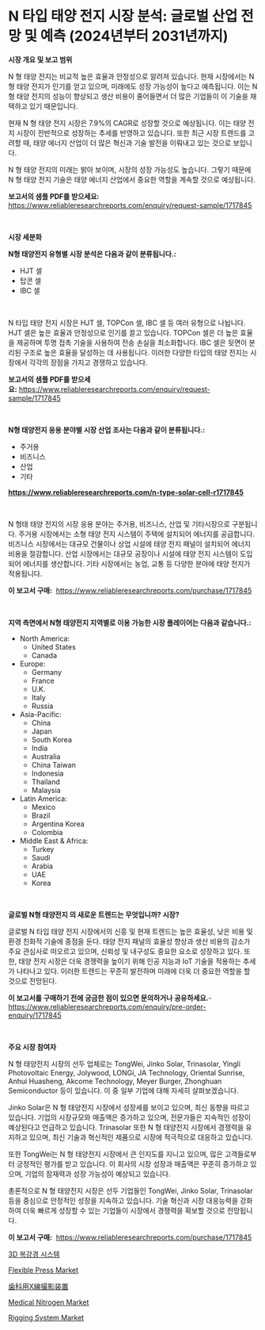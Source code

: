 <p><h1>N 타입 태양 전지 시장 분석: 글로벌 산업 전망 및 예측 (2024년부터 2031년까지)</h1></p><p><strong>시장 개요 및 보고 범위</strong></p>
<p><p>N 형 태양 전지는 비교적 높은 효율과 안정성으로 알려져 있습니다. 현재 시장에서는 N 형 태양 전지가 인기를 얻고 있으며, 미래에도 성장 가능성이 높다고 예측됩니다. 이는 N 형 태양 전지의 성능이 향상되고 생산 비용이 줄어들면서 더 많은 기업들이 이 기술을 채택하고 있기 때문입니다. </p><p>현재 N 형 태양 전지 시장은 7.9%의 CAGR로 성장할 것으로 예상됩니다. 이는 태양 전지 시장이 전반적으로 성장하는 추세를 반영하고 있습니다. 또한 최근 시장 트렌드를 고려할 때, 태양 에너지 산업이 더 많은 혁신과 기술 발전을 이뤄내고 있는 것으로 보입니다. </p><p>N 형 태양 전지의 미래는 밝아 보이며, 시장의 성장 가능성도 높습니다. 그렇기 때문에 N 형 태양 전지 기술은 태양 에너지 산업에서 중요한 역할을 계속할 것으로 예상됩니다.</p></p>
<p><strong>보고서의 샘플 PDF를 받으세요:</strong> <a href="https://www.reliableresearchreports.com/enquiry/request-sample/1717845">https://www.reliableresearchreports.com/enquiry/request-sample/1717845</a></p>
<p>&nbsp;</p>
<p><strong>시장 세분화</strong></p>
<p><strong>N형 태양전지 유형별 시장 분석은 다음과 같이 분류됩니다.:</strong></p>
<p><ul><li>HJT 셀</li><li>탑콘 셀</li><li>IBC 셀</li></ul></p>
<p>&nbsp;</p>
<p><p>N 타입 태양 전지 시장은 HJT 셀, TOPCon 셀, IBC 셀 등 여러 유형으로 나뉩니다. HJT 셀은 높은 효율과 안정성으로 인기를 끌고 있습니다. TOPCon 셀은 더 높은 효율을 제공하며 투명 접촉 기술을 사용하여 전송 손실을 최소화합니다. IBC 셀은 뒷면이 분리된 구조로 높은 효율을 달성하는 데 사용됩니다. 이러한 다양한 타입의 태양 전지는 시장에서 각각의 장점을 가지고 경쟁하고 있습니다.</p></p>
<p><strong>보고서의 샘플 PDF를 받으세요:</strong>&nbsp;<a href="https://www.reliableresearchreports.com/enquiry/request-sample/1717845">https://www.reliableresearchreports.com/enquiry/request-sample/1717845</a></p>
<p>&nbsp;</p>
<p><strong> N형 태양전지 응용 분야별 시장 산업 조사는 다음과 같이 분류됩니다.:</strong></p>
<p><ul><li>주거용</li><li>비즈니스</li><li>산업</li><li>기타</li></ul></p>
<p><strong><a href="https://www.reliableresearchreports.com/n-type-solar-cell-r1717845">https://www.reliableresearchreports.com/n-type-solar-cell-r1717845</a></strong></p>
<p>&nbsp;</p>
<p><p>N 형태 태양 전지의 시장 응용 분야는 주거용, 비즈니스, 산업 및 기타시장으로 구분됩니다. 주거용 시장에서는 소형 태양 전지 시스템이 주택에 설치되어 에너지를 공급합니다. 비즈니스 시장에서는 대규모 건물이나 상업 시설에 태양 전지 패널이 설치되어 에너지 비용을 절감합니다. 산업 시장에서는 대규모 공장이나 시설에 태양 전지 시스템이 도입되어 에너지를 생산합니다. 기타 시장에서는 농업, 교통 등 다양한 분야에 태양 전지가 적용됩니다.</p></p>
<p><strong>이 보고서 구매:</strong>&nbsp; <a href="https://www.reliableresearchreports.com/purchase/1717845">https://www.reliableresearchreports.com/purchase/1717845</a></p>
<p>&nbsp;</p>
<p><strong>지역 측면에서 N형 태양전지 지역별로 이용 가능한 시장 플레이어는 다음과 같습니다.:</strong></p>
<p><ul>
    <li>
        North America:
        <ul>
            <li>United States</li>
            <li>Canada</li>
        </ul>
    </li>
    <li>
        Europe:
        <ul>
            <li>Germany</li>
            <li>France</li>
            <li>U.K.</li>
            <li>Italy</li>
            <li>Russia</li>
        </ul>
    </li>
    <li>
        Asia-Pacific:
        <ul>
            <li>China</li>
            <li>Japan</li>
            <li>South Korea</li>
            <li>India</li>
            <li>Australia</li>
            <li>China Taiwan</li>
            <li>Indonesia</li>
            <li>Thailand</li>
            <li>Malaysia</li>
        </ul>
    </li>
    <li>
        Latin America:
        <ul>
            <li>Mexico</li>
            <li>Brazil</li>
            <li>Argentina Korea</li>
            <li>Colombia</li>
        </ul>
    </li>
    <li>
        Middle East & Africa:
        <ul>
            <li>Turkey</li>
            <li>Saudi</li>
            <li>Arabia</li>
            <li>UAE</li>
            <li>Korea</li>
        </ul>
    </li>
    </ul></p>
<p>&nbsp;</p>
<p><strong>글로벌 N형 태양전지 의 새로운 트렌드는 무엇입니까? 시장?</strong></p>
<p><p>글로벌 N 타입 태양 전지 시장에서의 신흥 및 현재 트렌드는 높은 효율성, 낮은 비용 및 환경 친화적 기술에 중점을 둔다. 태양 전지 패널의 효율성 향상과 생산 비용의 감소가 주요 관심사로 떠오르고 있으며, 신뢰성 및 내구성도 중요한 요소로 성장하고 있다. 또한, 태양 전지 시장은 더욱 경쟁력을 높이기 위해 인공 지능과 IoT 기술을 적용하는 추세가 나타나고 있다. 이러한 트렌드는 꾸준히 발전하며 미래에 더욱 더 중요한 역할을 할 것으로 전망된다.</p></p>
<p><strong>이 보고서를 구매하기 전에 궁금한 점이 있으면 문의하거나 공유하세요.</strong>- <a href="https://www.reliableresearchreports.com/enquiry/pre-order-enquiry/1717845">https://www.reliableresearchreports.com/enquiry/pre-order-enquiry/1717845</a></p>
<p>&nbsp;</p>
<p><strong>주요 시장 참여자</strong></p>
<p><p>N 형 태양전지 시장의 선두 업체로는 TongWei, Jinko Solar, Trinasolar, Yingli Photovoltaic Energy, Jolywood, LONGi, JA Technology, Oriental Sunrise, Anhui Huasheng, Akcome Technology, Meyer Burger, Zhonghuan Semiconductor 등이 있습니다. 이 중 일부 기업에 대해 자세히 살펴보겠습니다.</p><p>Jinko Solar은 N 형 태양전지 시장에서 성장세를 보이고 있으며, 최신 동향을 따르고 있습니다. 기업의 시장규모와 매출액은 증가하고 있으며, 전문가들은 지속적인 성장이 예상된다고 언급하고 있습니다. Trinasolar 또한 N 형 태양전지 시장에서 경쟁력을 유지하고 있으며, 최신 기술과 혁신적인 제품으로 시장에 적극적으로 대응하고 있습니다.</p><p>또한 TongWei는 N 형 태양전지 시장에서 큰 인지도를 지니고 있으며, 많은 고객들로부터 긍정적인 평가를 받고 있습니다. 이 회사의 시장 성장과 매출액은 꾸준히 증가하고 있으며, 기업의 잠재력과 성장 가능성이 예상되고 있습니다.</p><p>총론적으로 N 형 태양전지 시장은 선두 기업들인 TongWei, Jinko Solar, Trinasolar 등을 중심으로 안정적인 성장을 지속하고 있습니다. 기술 혁신과 시장 대응능력을 강화하여 더욱 빠르게 성장할 수 있는 기업들이 시장에서 경쟁력을 확보할 것으로 전망됩니다.</p></p>
<p><strong>이 보고서 구매:</strong>&nbsp;&nbsp;<a href="https://www.reliableresearchreports.com/purchase/1717845">https://www.reliableresearchreports.com/purchase/1717845</a></p>
<p><p><a href="https://github.com/TobyKub4685/Market-Research-Report-List-1/blob/main/240726325196.md">3D 복강경 시스템</a></p><p><a href="https://github.com/juniordelafrance/Market-Research-Report-List-2/blob/main/flexible-press-market.md">Flexible Press Market</a></p><p><a href="https://github.com/SantosDicki04/Market-Research-Report-List-1/blob/main/623443027568.md">歯科用X線撮影装置</a></p><p><a href="https://issuu.com/reportprime-2/docs/medical-nitrogen-market-size-2030.pptx">Medical Nitrogen Market</a></p><p><a href="https://view.publitas.com/reportprime-1/rigging-system-market-insights-into-market-cagr-market-trends-and-growth-strategies/">Rigging System Market</a></p></p>